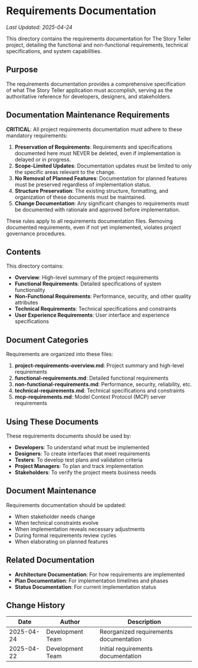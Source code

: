 # Requirements Documentation

*Last Updated: 2025-04-24*

This directory contains the requirements documentation for The Story Teller project, detailing the functional and non-functional requirements, technical specifications, and system capabilities.

## Purpose

The requirements documentation provides a comprehensive specification of what The Story Teller application must accomplish, serving as the authoritative reference for developers, designers, and stakeholders.

## Documentation Maintenance Requirements

**CRITICAL**: All project requirements documentation must adhere to these mandatory requirements:

1. **Preservation of Requirements**: Requirements and specifications documented here must NEVER be deleted, even if implementation is delayed or in progress.
2. **Scope-Limited Updates**: Documentation updates must be limited to only the specific areas relevant to the change.
3. **No Removal of Planned Features**: Documentation for planned features must be preserved regardless of implementation status.
4. **Structure Preservation**: The existing structure, formatting, and organization of these documents must be maintained.
5. **Change Documentation**: Any significant changes to requirements must be documented with rationale and approved before implementation.

These rules apply to all requirements documentation files. Removing documented requirements, even if not yet implemented, violates project governance procedures.

## Contents

This directory contains:

- **Overview**: High-level summary of the project requirements
- **Functional Requirements**: Detailed specifications of system functionality
- **Non-Functional Requirements**: Performance, security, and other quality attributes
- **Technical Requirements**: Technical specifications and constraints
- **User Experience Requirements**: User interface and experience specifications

## Document Categories

Requirements are organized into these files:

1. **project-requirements-overview.md**: Project summary and high-level requirements
2. **functional-requirements.md**: Detailed functional requirements
3. **non-functional-requirements.md**: Performance, security, reliability, etc.
4. **technical-requirements.md**: Technical specifications and constraints
5. **mcp-requirements.md**: Model Context Protocol (MCP) server requirements

## Using These Documents

These requirements documents should be used by:

- **Developers**: To understand what must be implemented
- **Designers**: To create interfaces that meet requirements
- **Testers**: To develop test plans and validation criteria
- **Project Managers**: To plan and track implementation
- **Stakeholders**: To verify the project meets business needs

## Document Maintenance

Requirements documentation should be updated:

- When stakeholder needs change
- When technical constraints evolve
- When implementation reveals necessary adjustments
- During formal requirements review cycles
- When elaborating on planned features

## Related Documentation

- **Architecture Documentation**: For how requirements are implemented
- **Plan Documentation**: For implementation timelines and phases
- **Status Documentation**: For current implementation status

## Change History

| Date | Author | Description |
|------|--------|-------------|
| 2025-04-24 | Development Team | Reorganized requirements documentation |
| 2025-04-22 | Development Team | Initial requirements documentation | 